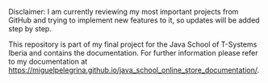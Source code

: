 Disclaimer: I am currently reviewing my most important projects from GitHub and trying to implement new features to it, so updates will be added step by step.

This repository is part of my final project for the Java School of T-Systems Iberia and contains the documentation. For further information please refer to my documentation at https://miguelpelegrina.github.io/java_school_online_store_documentation/.
